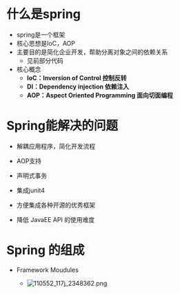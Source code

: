#  什么是spring

- spring是一个框架
- 核心思想是IoC，AOP
- 主要目的是简化企业开发，帮助分离对象之间的依赖关系
  - 见前部分代码
- 核心概念
  - **IoC：Inversion of Control 控制反转**
  - **DI：Dependency injection 依赖注入**
  - **AOP：Aspect Oriented Programming 面向切面编程**

# Spring能解决的问题

- 解耦应用程序，简化开发流程

- AOP支持

- 声明式事务

- 集成junit4

- 方便集成各种开源的优秀框架

- 降低 JavaEE API 的使用难度

 # Spring 的组成

- Framework Moudules

  - ![110552_117j_2348362.png](https://static.oschina.net/uploads/space/2017/0525/110552_117j_2348362.png)